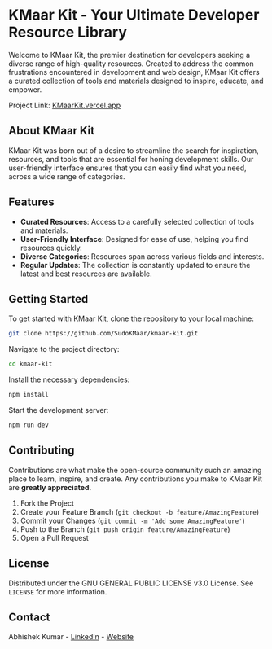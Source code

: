 # KMaar Kit - Your Ultimate Developer Resource Library

Welcome to KMaar Kit, the premier destination for developers seeking a diverse range of high-quality resources. Created to address the common frustrations encountered in development and web design, KMaar Kit offers a curated collection of tools and materials designed to inspire, educate, and empower.

Project Link: [KMaarKit.vercel.app](https://kmaarkit.vercel.app/)

## About KMaar Kit

KMaar Kit was born out of a desire to streamline the search for inspiration, resources, and tools that are essential for honing development skills. Our user-friendly interface ensures that you can easily find what you need, across a wide range of categories.

## Features

- **Curated Resources**: Access to a carefully selected collection of tools and materials.
- **User-Friendly Interface**: Designed for ease of use, helping you find resources quickly.
- **Diverse Categories**: Resources span across various fields and interests.
- **Regular Updates**: The collection is constantly updated to ensure the latest and best resources are available.

## Getting Started

To get started with KMaar Kit, clone the repository to your local machine:

```bash
git clone https://github.com/SudoKMaar/kmaar-kit.git
```

Navigate to the project directory:

```bash
cd kmaar-kit
```

Install the necessary dependencies:

```bash
npm install
```

Start the development server:

```bash
npm run dev
```

## Contributing

Contributions are what make the open-source community such an amazing place to learn, inspire, and create. Any contributions you make to KMaar Kit are **greatly appreciated**.

1. Fork the Project
2. Create your Feature Branch (`git checkout -b feature/AmazingFeature`)
3. Commit your Changes (`git commit -m 'Add some AmazingFeature'`)
4. Push to the Branch (`git push origin feature/AmazingFeature`)
5. Open a Pull Request

## License

Distributed under the GNU GENERAL PUBLIC LICENSE v3.0 License. See `LICENSE` for more information.

## Contact

Abhishek Kumar - [LinkedIn](https://www.linkedin.com/in/AbhishekKMaar) - [Website](https://KMaar.vercel.app)
